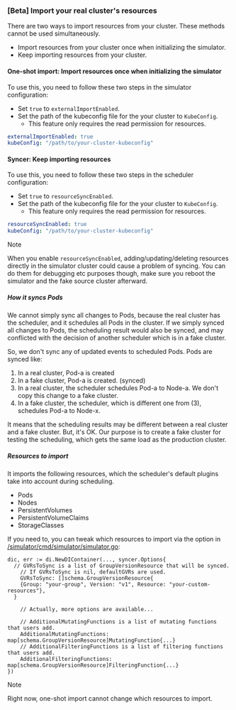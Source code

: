 ### [Beta] Import your real cluster's resources

There are two ways to import resources from your cluster. These methods cannot be used simultaneously.
- Import resources from your cluster once when initializing the simulator.
- Keep importing resources from your cluster.

#### One-shot import: Import resources once when initializing the simulator

To use this, you need to follow these two steps in the simulator configuration:
- Set `true` to `externalImportEnabled`.
- Set the path of the kubeconfig file for the your cluster to `KubeConfig`. 
  - This feature only requires the read permission for resources.

```yaml
externalImportEnabled: true
kubeConfig: "/path/to/your-cluster-kubeconfig"
```

#### Syncer: Keep importing resources 

To use this, you need to follow these two steps in the scheduler configuration:
- Set `true` to `resourceSyncEnabled`.
- Set the path of the kubeconfig file for the your cluster to `KubeConfig`. 
  - This feature only requires the read permission for resources.

```yaml
resourceSyncEnabled: true
kubeConfig: "/path/to/your-cluster-kubeconfig"
```

> [!NOTE]
> When you enable `resourceSyncEnabled`, adding/updating/deleting resources directly in the simulator cluster could cause a problem of syncing. 
> You can do them for debugging etc purposes though, make sure you reboot the simulator and the fake source cluster afterward.

##### How it syncs Pods

We cannot simply sync all changes to Pods, 
because the real cluster has the scheduler, and it schedules all Pods in the cluster.
If we simply synced all changes to Pods, the scheduling result would also be synced, 
and may conflicted with the decision of another scheduler which is in a fake cluster.

So, we don't sync any of updated events to scheduled Pods.
Pods are synced like:

1. In a real cluster, Pod-a is created
2. In a fake cluster, Pod-a is created. (synced)
3. In a real cluster, the scheduler schedules Pod-a to Node-a. We don't copy this change to a fake cluster.
4. In a fake cluster, the scheduler, which is different one from (3), schedules Pod-a to Node-x.

It means that the scheduling results may be different between a real cluster and a fake cluster. 
But, it's OK.
Our purpose is to create a fake cluster for testing the scheduling, which gets the same load as the production cluster.

##### Resources to import

It imports the following resources, which the scheduler's default plugins take into account during scheduling.

- Pods
- Nodes
- PersistentVolumes
- PersistentVolumeClaims
- StorageClasses

If you need to, you can tweak which resources to import via the option in [/simulator/cmd/simulator/simulator.go](https://github.com/kubernetes-sigs/kube-scheduler-simulator/blob/master/simulator/cmd/simulator/simulator.go):

```
dic, err := di.NewDIContainer(..., syncer.Options{
  // GVRsToSync is a list of GroupVersionResource that will be synced.
	// If GVRsToSync is nil, defaultGVRs are used.
	GVRsToSync: []schema.GroupVersionResource{
    {Group: "your-group", Version: "v1", Resource: "your-custom-resources"},
  }

	// Actually, more options are available...
 
	// AdditionalMutatingFunctions is a list of mutating functions that users add.
	AdditionalMutatingFunctions:  map[schema.GroupVersionResource]MutatingFunction{...}
	// AdditionalFilteringFunctions is a list of filtering functions that users add.
	AdditionalFilteringFunctions: map[schema.GroupVersionResource]FilteringFunction{...}
})
```

> [!NOTE]
> Right now, one-shot import cannot change which resources to import.
